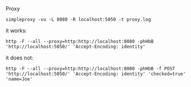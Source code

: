 Proxy

```
simpleproxy -vu -L 8080 -R localhost:5050 -t proxy.log
```

it works:

```
http -F --all --proxy=http:http://localhost:8080 -phHbB 'http://localhost:5050/' 'Accept-Encoding: identity'
```

it does not:

```
http -F --all --proxy=http:http://localhost:8080 -phHbB -f POST 'http://localhost:5050/' 'Accept-Encoding: identity' 'checked=true' 'name=Joe'
```
